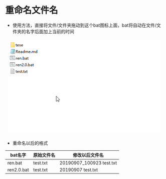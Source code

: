 # 重命名文件名

* 使用方法，直接将文件/文件夹拖动到这个bat图标上面，bat将自动在文件/文件夹的名字后面加上当前的时间

![aaa](https://github.com/bujidao/public-files/blob/master/images/bat.gif)



* 重命名以后的格式

bat名字 | 原始文件名 | 修改以后文件名
---|---|---
ren.bat | test.txt | 20190907_100923 test.txt
ren2.0.bat | test.txt | 20190907 test.txt
